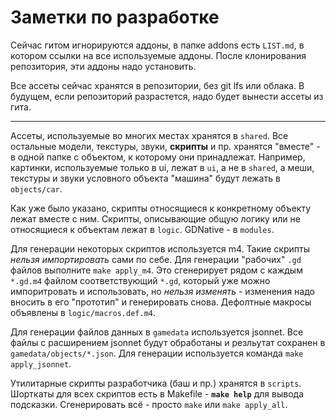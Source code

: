 # Заметки по разработке

Сейчас гитом игнорируются аддоны, в папке addons есть `LIST.md`, в котором ссылки на все используемые аддоны. После клонирования репозитория, эти аддоны надо установить.

Все ассеты сейчас хранятся в репозитории, без git lfs или облака. В будущем, если репозиторий разрастется, надо будет вынести ассеты из гита.

---

Ассеты, используемые во многих местах хранятся в `shared`. Все остальные модели, текстуры, звуки, **скрипты** и пр. хранятся "вместе" - в одной папке с объектом, к которому они принадлежат. Например, картинки, используемые только в ui, лежат в `ui`, а не в `shared`, а меши, текстуры и звуки условного объекта "машина" будут лежать в `objects/car`.

Как уже было указано, скрипты относящиеся к конкретному объекту лежат вместе с ним. Скрипты, описывающие общую логику или не относящиеся к объектам лежат в `logic`. GDNative - в `modules`.

Для генерации некоторых скриптов используется m4. Такие скрипты *нельзя импортировать* сами по себе. Для генерации "рабочих" `.gd` файлов выполните `make apply_m4`. Это сгенерирует рядом с каждым `*.gd.m4` файлом соответствующий `*.gd`, который уже можно импоритровать и использовать, но *нельзя изменять* - изменения надо вносить в его "прототип" и генерировать снова. Дефолтные макросы объявлены в `logic/macros.def.m4`.

Для генерации файлов данных в `gamedata` используется jsonnet. Все файлы с расширением jsonnet будут обработаны и резльутат сохранен в `gamedata/objects/*.json`. Для генерации используется команда `make apply_jsonnet`.

Утилитарные скрипты разработчика (баш и пр.) хранятся в `scripts`. Шорткаты для всех скриптов есть в Makefile - **`make help`** для вывода подсказки. Сгенерировать всё - просто `make` или `make apply_all`.
